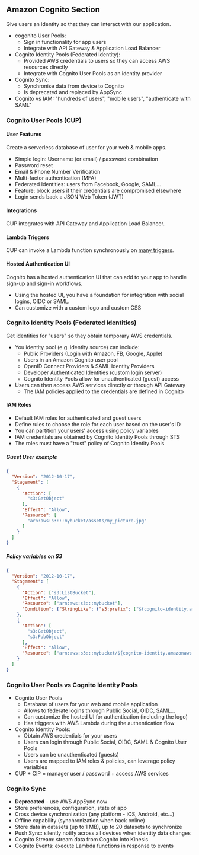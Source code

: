 ## Amazon Cognito Section
Give users an identity so that they can interact with our application.

- cogonito User Pools:
    - Sign in functionality for app users
    - Integrate with API Gateway & Application Load Balancer
- Cognito Identity Pools (Federated Identity):
    - Provided AWS credentials to users so they can access AWS resources directly
    - Integrate with Cognito User Pools as an identity provider
- Cognito Sync:
    - Synchronise data from device to Cognito
    - Is deprecated and replaced by AppSync
- Cognito vs IAM: "hundreds of users", "mobile users", "authenticate with SAML"

### Cognito User Pools (CUP)

#### User Features

Create a serverless database of user for your web & mobile apps.

- Simple login: Username (or email) / password combination
- Password reset
- Email & Phone Number Verification
- Multi-factor authentication (MFA)
- Federated Identities: users from Facebook, Google, SAML...
- Feature: block users if their credentials are compromised elsewhere
- Login sends back a JSON Web Token (JWT)

#### Integrations

CUP integrates with API Gateway and Application Load Balancer.

#### Lambda Triggers

CUP can invoke a Lambda function synchronously on [many triggers](https://docs.aws.amazon.com/cognito/latest/developerguide/cognito-user-identity-pools-working-with-aws-lambda-triggers.html).

#### Hosted Authentication UI

Cognito has a hosted authentication UI that can add to your app to handle sign-up and sign-in workflows.

- Using the hosted UI, you have a foundation for integration with social logins, OIDC or SAML.
- Can customize with a custom logo and custom CSS

### Cognito Identity Pools (Federated Identities)

Get identities for "users" so they obtain temporary AWS credentials.

- You identity pool (e.g. identity source) can include:
  - Public Providers (Login with Amazon, FB, Google, Apple)
  - Users in an Amazon Cognito user pool
  - OpenID Connect Providers & SAML Identity Providers
  - Developer Authenticated Identities (custom login server)
  - Cognito Identity Pools allow for unauthenticated (guest) access
- Users can then access AWS services directly or through API Gateway
  - The IAM policies applied to the credentials are defined in Cognito

#### IAM Roles

- Default IAM roles for authenticated and guest users
- Define rules to choose the role for each user based on the user's ID
- You can partition your users' access using policy variables
- IAM credentials are obtained by Cognito Identity Pools through STS
- The roles must have a "trust" policy of Cognito Identity Pools

##### Guest User example

``` json
{
  "Version": "2012-10-17",
  "Stagement": [
    {
      "Action": [
        "s3:GetObject"
      ],
      "Effect": "Allow",
      "Resource": [
        "arn:aws:s3:::mybucket/assets/my_picture.jpg"
      ]
    }
  ]
}
```

##### Policy variables on S3

```json
{
  "Version": "2012-10-17",
  "Stagement": [
    {
      "Action": ["s3:ListBucket"],
      "Effect": "Allow",
      "Resource": ["arn:aws:s3:::mybucket"],
      "Condition": {"StringLike": {"s3:prefix": ["${cognito-identity.amazonaws.com:sub}/*"]}}
    },
    {
      "Action": [
        "s3:GetObject",
        "s3:PubObject"
      ],
      "Effect": "Allow",
      "Resource": ["arn:aws:s3:::mybucket/${cognito-identity.amazonaws.com:sub}/*"]  
    }
  ]
}
```

### Cognito User Pools vs Cognito Identity Pools

- Cognito User Pools
  - Database of users for your web and mobile application
  - Allows to federate logins through Public Social, OIDC, SAML...
  - Can customize the hosted UI for authentication (including the logo)
  - Has triggers with AWS Lambda during the authentication flow
- Cognito Identity Pools:
  - Obtain AWS credentials for your users
  - Users can login through Public Social, OIDC, SAML & Cognito User Pools
  - Users can be unauthenticated (guests)
  - Users are mapped to IAM roles & policies, can leverage policy varialbles
- CUP + CIP = manager user / password + access AWS services

### Cognito Sync

- **Deprecated** - use AWS AppSync now
- Store preferences, configuration, state of app
- Cross device synchronization (any platform - iOS, Android, etc...)
- Offline capability (synchronization when back online)
- Store data in datasets (up to 1 MB), up to 20 datasets to synchronize
- Push Sync: silently notify across all devices when identity data changes
- Cognito Stream: stream data from Cognito into Kinesis
- Cognito Events: execute Lambda functions in response to events